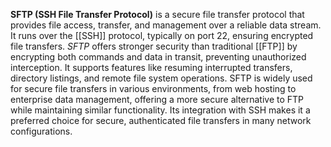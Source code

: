 **SFTP (SSH File Transfer Protocol)** is a secure file transfer protocol that provides file access, transfer, and management over a reliable data stream. It runs over the [[SSH]] protocol, typically on port 22, ensuring encrypted file transfers. *SFTP* offers stronger security than traditional [[FTP]] by encrypting both commands and data in transit, preventing unauthorized interception. It supports features like resuming interrupted transfers, directory listings, and remote file system operations. SFTP is widely used for secure file transfers in various environments, from web hosting to enterprise data management, offering a more secure alternative to FTP while maintaining similar functionality. Its integration with SSH makes it a preferred choice for secure, authenticated file transfers in many network configurations.